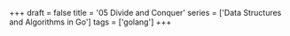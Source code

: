 +++
draft = false
title = '05 Divide and Conquer'
series = ['Data Structures and Algorithms in Go']
tags = ['golang']
+++